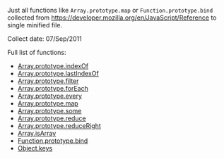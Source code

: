 Just all functions like `Array.prototype.map` or `Function.prototype.bind` collected from https://developer.mozilla.org/en/JavaScript/Reference to single minified file.

Collect date: 07/Sep/2011

Full list of functions:
 - [Array.prototype.indexOf](https://developer.mozilla.org/en/JavaScript/Reference/Global_Objects/Array/indexOf)
 - [Array.prototype.lastIndexOf](https://developer.mozilla.org/en/JavaScript/Reference/Global_Objects/Array/lastIndexOf)
 - [Array.prototype.filter](https://developer.mozilla.org/en/JavaScript/Reference/Global_Objects/Array/filter)
 - [Array.prototype.forEach](https://developer.mozilla.org/en/JavaScript/Reference/Global_Objects/Array/forEach)
 - [Array.prototype.every](https://developer.mozilla.org/en/JavaScript/Reference/Global_Objects/Array/every)
 - [Array.prototype.map](https://developer.mozilla.org/en/JavaScript/Reference/Global_Objects/Array/map)
 - [Array.prototype.some](https://developer.mozilla.org/en/JavaScript/Reference/Global_Objects/Array/some)
 - [Array.prototype.reduce](https://developer.mozilla.org/en/JavaScript/Reference/Global_Objects/Array/Reduce)
 - [Array.prototype.reduceRight](https://developer.mozilla.org/en/JavaScript/Reference/Global_Objects/Array/ReduceRight)
 - [Array.isArray](https://developer.mozilla.org/en/JavaScript/Reference/Global_Objects/Array/isArray)
 - [Function.prototype.bind](https://developer.mozilla.org/en/JavaScript/Reference/Global_Objects/Function/bind)
 - [Object.keys](https://developer.mozilla.org/en/JavaScript/Reference/Global_Objects/Object/keys)

